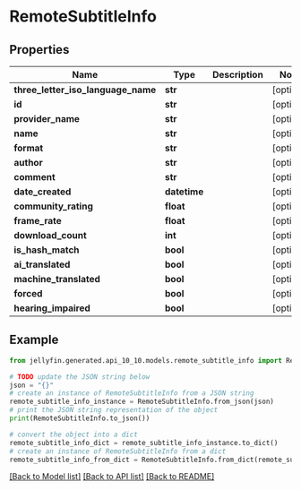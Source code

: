 # RemoteSubtitleInfo


## Properties

Name | Type | Description | Notes
------------ | ------------- | ------------- | -------------
**three_letter_iso_language_name** | **str** |  | [optional] 
**id** | **str** |  | [optional] 
**provider_name** | **str** |  | [optional] 
**name** | **str** |  | [optional] 
**format** | **str** |  | [optional] 
**author** | **str** |  | [optional] 
**comment** | **str** |  | [optional] 
**date_created** | **datetime** |  | [optional] 
**community_rating** | **float** |  | [optional] 
**frame_rate** | **float** |  | [optional] 
**download_count** | **int** |  | [optional] 
**is_hash_match** | **bool** |  | [optional] 
**ai_translated** | **bool** |  | [optional] 
**machine_translated** | **bool** |  | [optional] 
**forced** | **bool** |  | [optional] 
**hearing_impaired** | **bool** |  | [optional] 

## Example

```python
from jellyfin.generated.api_10_10.models.remote_subtitle_info import RemoteSubtitleInfo

# TODO update the JSON string below
json = "{}"
# create an instance of RemoteSubtitleInfo from a JSON string
remote_subtitle_info_instance = RemoteSubtitleInfo.from_json(json)
# print the JSON string representation of the object
print(RemoteSubtitleInfo.to_json())

# convert the object into a dict
remote_subtitle_info_dict = remote_subtitle_info_instance.to_dict()
# create an instance of RemoteSubtitleInfo from a dict
remote_subtitle_info_from_dict = RemoteSubtitleInfo.from_dict(remote_subtitle_info_dict)
```
[[Back to Model list]](../README.md#documentation-for-models) [[Back to API list]](../README.md#documentation-for-api-endpoints) [[Back to README]](../README.md)


